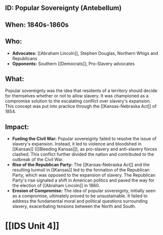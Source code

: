 ## ID: Popular Sovereignty (Antebellum)

## When: 1840s-1860s

## Who:  
* **Advocates:**  [[Abraham Lincoln]], Stephen Douglas, Northern Whigs and Republicans
* **Opponents:** Southern [[Democrats]], Pro-Slavery advocates

## What: 
Popular sovereignty was the idea that residents of a territory should decide for themselves whether or not to allow slavery. It was championed as a compromise solution to the escalating conflict over slavery's expansion. This concept was put into practice through the [[Kansas-Nebraska Act]] of 1854.

## Impact:  
* **Fueling the Civil War:** Popular sovereignty failed to resolve the issue of slavery's expansion. Instead, it led to violence and bloodshed in [[Kansas]] ([[Bleeding Kansas]]), as pro-slavery and anti-slavery forces clashed. This conflict further divided the nation and contributed to the outbreak of the Civil War.
* **Rise of the Republican Party:**  The [[Kansas-Nebraska Act]] and the resulting turmoil in [[Kansas]] led to the formation of the Republican Party, which was opposed to the expansion of slavery. The Republican Party's rise signaled a shift in American politics and paved the way for the election of [[Abraham Lincoln]] in 1860. 
* **Erosion of Compromise:**  The idea of popular sovereignty, initially seen as a compromise, ultimately proved to be unsustainable. It failed to address the fundamental moral and political questions surrounding slavery, exacerbating tensions between the North and South. 

# [[IDS Unit 4]]